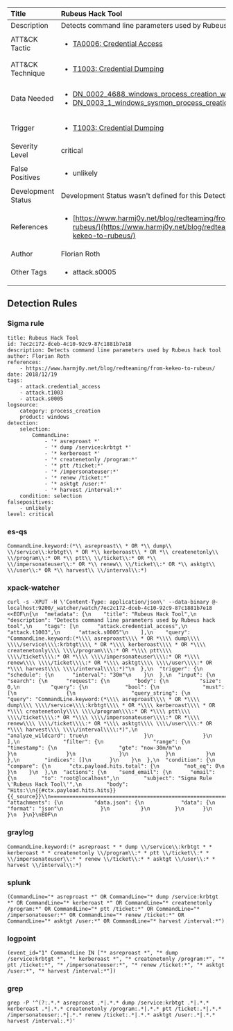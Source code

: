| Title                | Rubeus Hack Tool                                                                                                                                                 |
|:---------------------|:------------------------------------------------------------------------------------------------------------------------------------------------------------|
| Description          | Detects command line parameters used by Rubeus hack tool                                                                                                                                           |
| ATT&amp;CK Tactic    |  <ul><li>[TA0006: Credential Access](https://attack.mitre.org/tactics/TA0006)</li></ul>  |
| ATT&amp;CK Technique | <ul><li>[T1003: Credential Dumping](https://attack.mitre.org/techniques/T1003)</li></ul>  |
| Data Needed          | <ul><li>[DN_0002_4688_windows_process_creation_with_commandline](../Data_Needed/DN_0002_4688_windows_process_creation_with_commandline.md)</li><li>[DN_0003_1_windows_sysmon_process_creation](../Data_Needed/DN_0003_1_windows_sysmon_process_creation.md)</li></ul>  |
| Trigger              | <ul><li>[T1003: Credential Dumping](../Triggers/T1003.md)</li></ul>  |
| Severity Level       | critical |
| False Positives      | <ul><li>unlikely</li></ul>  |
| Development Status   |  Development Status wasn't defined for this Detection Rule yet  |
| References           | <ul><li>[https://www.harmj0y.net/blog/redteaming/from-kekeo-to-rubeus/](https://www.harmj0y.net/blog/redteaming/from-kekeo-to-rubeus/)</li></ul>  |
| Author               | Florian Roth |
| Other Tags           | <ul><li>attack.s0005</li></ul> | 

## Detection Rules

### Sigma rule

```
title: Rubeus Hack Tool
id: 7ec2c172-dceb-4c10-92c9-87c1881b7e18
description: Detects command line parameters used by Rubeus hack tool
author: Florian Roth
references:
    - https://www.harmj0y.net/blog/redteaming/from-kekeo-to-rubeus/
date: 2018/12/19
tags:
    - attack.credential_access
    - attack.t1003
    - attack.s0005
logsource:
    category: process_creation
    product: windows
detection:
    selection:
        CommandLine:
            - '* asreproast *'
            - '* dump /service:krbtgt *'
            - '* kerberoast *'
            - '* createnetonly /program:*'
            - '* ptt /ticket:*'
            - '* /impersonateuser:*'
            - '* renew /ticket:*'
            - '* asktgt /user:*'
            - '* harvest /interval:*'
    condition: selection
falsepositives:
    - unlikely
level: critical

```





### es-qs
    
```
CommandLine.keyword:(*\\ asreproast\\ * OR *\\ dump\\ \\/service\\:krbtgt\\ * OR *\\ kerberoast\\ * OR *\\ createnetonly\\ \\/program\\:* OR *\\ ptt\\ \\/ticket\\:* OR *\\ \\/impersonateuser\\:* OR *\\ renew\\ \\/ticket\\:* OR *\\ asktgt\\ \\/user\\:* OR *\\ harvest\\ \\/interval\\:*)
```


### xpack-watcher
    
```
curl -s -XPUT -H \'Content-Type: application/json\' --data-binary @- localhost:9200/_watcher/watch/7ec2c172-dceb-4c10-92c9-87c1881b7e18 <<EOF\n{\n  "metadata": {\n    "title": "Rubeus Hack Tool",\n    "description": "Detects command line parameters used by Rubeus hack tool",\n    "tags": [\n      "attack.credential_access",\n      "attack.t1003",\n      "attack.s0005"\n    ],\n    "query": "CommandLine.keyword:(*\\\\ asreproast\\\\ * OR *\\\\ dump\\\\ \\\\/service\\\\:krbtgt\\\\ * OR *\\\\ kerberoast\\\\ * OR *\\\\ createnetonly\\\\ \\\\/program\\\\:* OR *\\\\ ptt\\\\ \\\\/ticket\\\\:* OR *\\\\ \\\\/impersonateuser\\\\:* OR *\\\\ renew\\\\ \\\\/ticket\\\\:* OR *\\\\ asktgt\\\\ \\\\/user\\\\:* OR *\\\\ harvest\\\\ \\\\/interval\\\\:*)"\n  },\n  "trigger": {\n    "schedule": {\n      "interval": "30m"\n    }\n  },\n  "input": {\n    "search": {\n      "request": {\n        "body": {\n          "size": 0,\n          "query": {\n            "bool": {\n              "must": [\n                {\n                  "query_string": {\n                    "query": "CommandLine.keyword:(*\\\\ asreproast\\\\ * OR *\\\\ dump\\\\ \\\\/service\\\\:krbtgt\\\\ * OR *\\\\ kerberoast\\\\ * OR *\\\\ createnetonly\\\\ \\\\/program\\\\:* OR *\\\\ ptt\\\\ \\\\/ticket\\\\:* OR *\\\\ \\\\/impersonateuser\\\\:* OR *\\\\ renew\\\\ \\\\/ticket\\\\:* OR *\\\\ asktgt\\\\ \\\\/user\\\\:* OR *\\\\ harvest\\\\ \\\\/interval\\\\:*)",\n                    "analyze_wildcard": true\n                  }\n                }\n              ],\n              "filter": {\n                "range": {\n                  "timestamp": {\n                    "gte": "now-30m/m"\n                  }\n                }\n              }\n            }\n          }\n        },\n        "indices": []\n      }\n    }\n  },\n  "condition": {\n    "compare": {\n      "ctx.payload.hits.total": {\n        "not_eq": 0\n      }\n    }\n  },\n  "actions": {\n    "send_email": {\n      "email": {\n        "to": "root@localhost",\n        "subject": "Sigma Rule \'Rubeus Hack Tool\'",\n        "body": "Hits:\\n{{#ctx.payload.hits.hits}}{{_source}}\\n================================================================================\\n{{/ctx.payload.hits.hits}}",\n        "attachments": {\n          "data.json": {\n            "data": {\n              "format": "json"\n            }\n          }\n        }\n      }\n    }\n  }\n}\nEOF\n
```


### graylog
    
```
CommandLine.keyword:(* asreproast * * dump \\/service\\:krbtgt * * kerberoast * * createnetonly \\/program\\:* * ptt \\/ticket\\:* * \\/impersonateuser\\:* * renew \\/ticket\\:* * asktgt \\/user\\:* * harvest \\/interval\\:*)
```


### splunk
    
```
(CommandLine="* asreproast *" OR CommandLine="* dump /service:krbtgt *" OR CommandLine="* kerberoast *" OR CommandLine="* createnetonly /program:*" OR CommandLine="* ptt /ticket:*" OR CommandLine="* /impersonateuser:*" OR CommandLine="* renew /ticket:*" OR CommandLine="* asktgt /user:*" OR CommandLine="* harvest /interval:*")
```


### logpoint
    
```
(event_id="1" CommandLine IN ["* asreproast *", "* dump /service:krbtgt *", "* kerberoast *", "* createnetonly /program:*", "* ptt /ticket:*", "* /impersonateuser:*", "* renew /ticket:*", "* asktgt /user:*", "* harvest /interval:*"])
```


### grep
    
```
grep -P '^(?:.*.* asreproast .*|.*.* dump /service:krbtgt .*|.*.* kerberoast .*|.*.* createnetonly /program:.*|.*.* ptt /ticket:.*|.*.* /impersonateuser:.*|.*.* renew /ticket:.*|.*.* asktgt /user:.*|.*.* harvest /interval:.*)'
```



